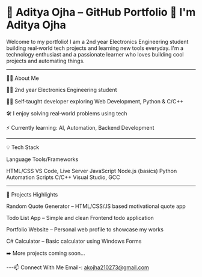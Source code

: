 # 👋 Aditya Ojha – GitHub Portfolio 👋 I'm Aditya Ojha

Welcome to my portfolio! I am a 2nd year Electronics Engineering student building real‐world tech projects and learning new tools everyday. I'm a technology enthusiast and a passionate learner who loves building cool projects and automating things.


---

👨‍💻 About Me

🧑‍🎓 2nd year Electronics Engineering student

👨‍💻 Self‐taught developer exploring Web Development, Python & C/C++

🛠️ I enjoy solving real‐world problems using tech

⚡ Currently learning: AI, Automation, Backend Development



---

💡 Tech Stack

Language	Tools/Frameworks

HTML/CSS	VS Code, Live Server
JavaScript	Node.js (basics)
Python	Automation Scripts
C/C++	Visual Studio, GCC



---

📌 Projects Highlights

Random Quote Generator – HTML/CSS/JS based motivational quote app

Todo List App – Simple and clean Frontend todo application

Portfolio Website – Personal web profile to showcase my works

C# Calculator – Basic calculator using Windows Forms


➡️ More projects coming soon…


---📫 Connect With Me
Email-: akojha210273@gmail.com

